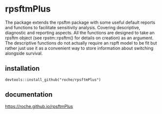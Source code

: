 # rpsftmPlus

The package extends the rpsftm package with some useful default reports and functions to facilitate sensitivity analysis. Covering descriptive, diagnostic and reporting aspects. All the functions are designed to take an rpsftm object (see rpstm::rpsftm() for details on creation) as an argument. The descriptive functions do not actually require an rspft model to be fit but rather just use it as a convenient way to store information about switching alongside survival.

## installation 
```
devtools::install_github("roche/rpsftmPlus")
```

## documentation

https://roche.github.io/rpsftmPlus